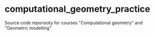 # computational_geometry_practice
Source code reporisoty for courses "Computational geometry" and "Geometric modelling" 
